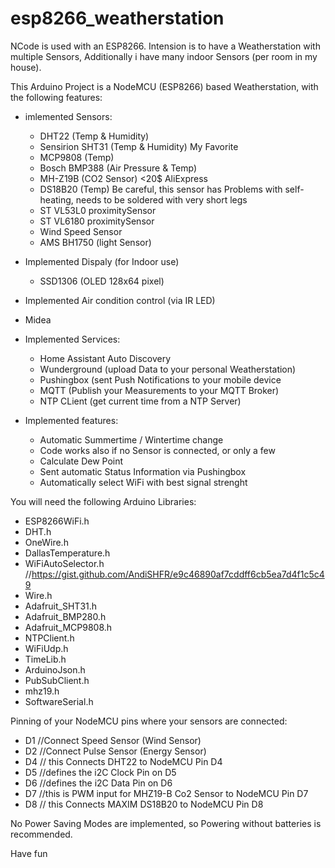 # esp8266_weatherstation
NCode is used with an ESP8266.
Intension is to have a Weatherstation with multiple Sensors, 
Additionally i have many indoor Sensors (per room in my house).

This Arduino Project is a NodeMCU (ESP8266) based Weatherstation, with the following features:

- imlemented Sensors:
  - DHT22 (Temp & Humidity)
  - Sensirion SHT31 (Temp & Humidity) My Favorite
  - MCP9808 (Temp)
  - Bosch BMP388 (Air Pressure & Temp)
  - MH-Z19B (CO2 Sensor) <20$ AliExpress
  - DS18B20 (Temp) Be careful, this sensor has Problems with self-heating, needs to be soldered with very short legs
  - ST VL53L0 proximitySensor
  - ST VL6180 proximitySensor
  - Wind Speed Sensor
  - AMS BH1750 (light Sensor)
 
- Implemented Dispaly (for Indoor use)
  -   SSD1306 (OLED 128x64 pixel)
 
-   Implemented Air condition control (via IR LED)
  - Midea
  
- Implemented Services:
  - Home Assistant Auto Discovery
  - Wunderground (upload Data to your personal Weatherstation)
  - Pushingbox (sent Push Notifications to your mobile device
  - MQTT (Publish your Measurements to your MQTT Broker)
  - NTP CLient (get current time from a NTP Server)

  
- Implemented features:
  - Automatic Summertime / Wintertime change
  - Code works also if no Sensor is connected, or only a few
  - Calculate Dew Point
  - Sent automatic Status Information via Pushingbox
  - Automatically select WiFi with best signal strenght
      
    
You will need the following Arduino Libraries:
- ESP8266WiFi.h
- DHT.h
- OneWire.h
- DallasTemperature.h
- WiFiAutoSelector.h //https://gist.github.com/AndiSHFR/e9c46890af7cddff6cb5ea7d4f1c5c49
- Wire.h
- Adafruit_SHT31.h
- Adafruit_BMP280.h
- Adafruit_MCP9808.h
- NTPClient.h
- WiFiUdp.h
- TimeLib.h
- ArduinoJson.h
- PubSubClient.h
- mhz19.h
- SoftwareSerial.h


Pinning of your NodeMCU pins where your sensors are connected:
- D1    //Connect Speed Sensor (Wind Sensor)
- D2    //Connect Pulse Sensor (Energy Sensor)
- D4    // this Connects DHT22 to NodeMCU Pin D4
- D5    //defines the i2C Clock Pin on D5
- D6    //defines the i2C Data Pin on D6
- D7    //this is PWM input for MHZ19-B Co2 Sensor to NodeMCU Pin D7
- D8    // this Connects MAXIM DS18B20 to NodeMCU Pin D8


No Power Saving Modes are implemented, so Powering without batteries is recommended.

Have fun
